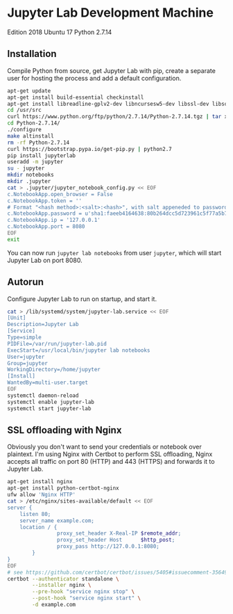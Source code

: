 # Jupyter Lab Development Machine

Edition 2018 Ubuntu 17 Python 2.7.14

## Installation

Compile Python from source, get Jupyter Lab with pip, create a separate user for hosting the process and add a default configuration.

```bash
apt-get update
apt-get install build-essential checkinstall
apt-get install libreadline-gplv2-dev libncursesw5-dev libssl-dev libsqlite3-dev tk-dev libgdbm-dev libc6-dev libbz2-dev
cd /usr/src
curl https://www.python.org/ftp/python/2.7.14/Python-2.7.14.tgz | tar xz
cd Python-2.7.14/
./configure 
make altinstall
rm -rf Python-2.7.14
curl https://bootstrap.pypa.io/get-pip.py | python2.7
pip install jupyterlab
useradd -m jupyter
su - jupyter
mkdir notebooks
mkdir .jupyter
cat > .jupyter/jupyter_notebook_config.py << EOF
c.NotebookApp.open_browser = False
c.NotebookApp.token = ''
# Format "<hash method>:<salt>:<hash>", with salt appeneded to password. The example represents password "memes".
c.NotebookApp.password = u'sha1:faeeb4164638:80b264dcc5d723961c5f77a5b7efa20544116c0b'
c.NotebookApp.ip = '127.0.0.1'
c.NotebookApp.port = 8080
EOF
exit
```

You can now run `jupyter lab notebooks` from user `jupyter`, which will start Jupyter Lab on port 8080.

## Autorun

Configure Jupyter Lab to run on startup, and start it.

```bash
cat > /lib/systemd/system/jupyter-lab.service << EOF
[Unit]
Description=Jupyter Lab
[Service]
Type=simple
PIDFile=/var/run/jupyter-lab.pid
ExecStart=/usr/local/bin/jupyter lab notebooks
User=jupyter
Group=jupyter
WorkingDirectory=/home/jupyter
[Install]
WantedBy=multi-user.target
EOF
systemctl daemon-reload
systemctl enable jupyter-lab
systemctl start jupyter-lab
```

## SSL offloading with Nginx

Obviously you don't want to send your credentials or notebook over plaintext. I'm using Nginx with Certbot
to perform SSL offloading, Nginx accepts all traffic on port 80 (HTTP) and 443 (HTTPS) and forwards it to Jupyter Lab.

```bash
apt-get install nginx
apt-get install python-certbot-nginx
ufw allow 'Nginx HTTP'
cat > /etc/nginx/sites-available/default << EOF
server {
	listen 80;
	server_name example.com;
	location / {
                proxy_set_header X-Real-IP $remote_addr;
                proxy_set_header Host      $http_post;
                proxy_pass http://127.0.0.1:8080;
        }
}
EOF
# see https://github.com/certbot/certbot/issues/5405#issuecomment-356498627
certbot --authenticator standalone \
        --installer nginx \
        --pre-hook "service nginx stop" \
        --post-hook "service nginx start" \
        -d example.com
```

